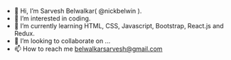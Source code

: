 - 👋 Hi, I’m Sarvesh Belwalkar( @nickbelwin ).
- 👀 I’m interested in coding.
- 🌱 I’m currently learning HTML, CSS, Javascript, Bootstrap, React.js and Redux. 
- 💞️ I’m looking to collaborate on ...
- 📫 How to reach me belwalkarsarvesh@gmail.com

<!---
nickbelwin/nickbelwin is a ✨ special ✨ repository because its `README.md` (this file) appears on your GitHub profile.
You can click the Preview link to take a look at your changes.
--->
